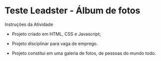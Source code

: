 <h1> Teste Leadster - Álbum de fotos</h1>

Instruções da Atividade

* Projeto criado em HTML, CSS e Javascript; <p>
* Projeto disciplinar para vaga de emprego. <p>
* Projeto constitui em uma galeria de fotos, de pessoas do mundo todo. <p>




